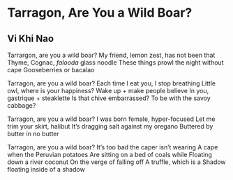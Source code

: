 # Tarragon, Are You a Wild Boar?
## Vi Khi Nao
Tarrargon, are you a wild boar?
My friend, lemon zest, has not been that
Thyme, Cognac, _falooda_ glass noodle
These things prowl the night without cape
Gooseberries or bacalao

Tarragon, are you a wild boar?
Each time I eat you, I stop breathing
Little owl, where is your happiness?
Wake up + make people believe
In you, gastrique + steaklette
Is that chive embarrassed?
To be with the savoy cabbage?

Tarragon, are you a wild boar?
I was born female, hyper-focused
Let me trim your skirt, halibut
It’s dragging salt against my oregano
Buttered by butter in no butter

Tarragon, are you a wild boar?
It’s too bad the caper isn’t wearing
A cape when the Peruvian potatoes
Are sitting on a bed of coals while
Floating down a river coconut
On the verge of falling off
A truffle, which is a
Shadow floating inside of a shadow